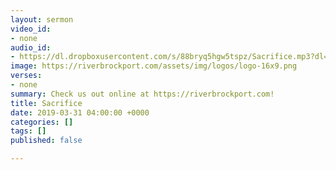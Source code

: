```yaml
---
layout: sermon
video_id:
- none
audio_id:
- https://dl.dropboxusercontent.com/s/88bryq5hgw5tspz/Sacrifice.mp3?dl=0
image: https://riverbrockport.com/assets/img/logos/logo-16x9.png
verses:
- none
summary: Check us out online at https://riverbrockport.com!
title: Sacrifice
date: 2019-03-31 04:00:00 +0000
categories: []
tags: []
published: false

---
```

